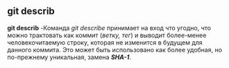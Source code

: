## git describ

**git describ** -Команда *git describe* принимает на вход что угодно, что можно трактовать как коммит (*ветку, тег*) и выводит более-менее человекочитаемую строку, которая не изменится в будущем для данного коммита. Это может быть использовано как более удобная, но по-прежнему уникальная, замена ***SHA-1***.